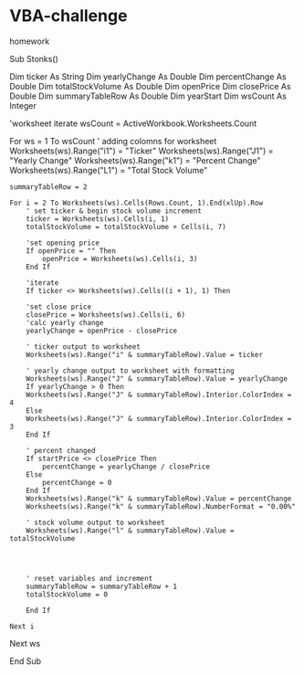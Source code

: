 # VBA-challenge
homework





Sub Stonks()


Dim ticker As String
Dim yearlyChange As Double
Dim percentChange As Double
Dim totalStockVolume As Double
Dim openPrice
Dim closePrice As Double
Dim summaryTableRow As Double
Dim yearStart
Dim wsCount As Integer



'worksheet iterate
wsCount = ActiveWorkbook.Worksheets.Count

For ws = 1 To wsCount
    ' adding colomns for worksheet
    Worksheets(ws).Range("i1") = "Ticker"
    Worksheets(ws).Range("J1") = "Yearly Change"
    Worksheets(ws).Range("k1") = "Percent Change"
    Worksheets(ws).Range("L1") = "Total Stock Volume"
    
  

    summaryTableRow = 2
    
    For i = 2 To Worksheets(ws).Cells(Rows.Count, 1).End(xlUp).Row
        ' set ticker & begin stock volume increment
        ticker = Worksheets(ws).Cells(i, 1)
        totalStockVolume = totalStockVolume + Cells(i, 7)
        
        'set opening price
        If openPrice = "" Then
            openPrice = Worksheets(ws).Cells(i, 3)
        End If
        
        'iterate
        If ticker <> Worksheets(ws).Cells((i + 1), 1) Then
        
        'set close price
        closePrice = Worksheets(ws).Cells(i, 6)
        'calc yearly change
        yearlyChange = openPrice - closePrice
        
        ' ticker output to worksheet
        Worksheets(ws).Range("i" & summaryTableRow).Value = ticker
        
        ' yearly change output to worksheet with formatting
        Worksheets(ws).Range("J" & summaryTableRow).Value = yearlyChange
        If yearlyChange > 0 Then
        Worksheets(ws).Range("J" & summaryTableRow).Interior.ColorIndex = 4
        Else
        Worksheets(ws).Range("J" & summaryTableRow).Interior.ColorIndex = 3
        End If
        
        ' percent changed 
        If startPrice <> closePrice Then
            percentChange = yearlyChange / closePrice
        Else
            percentChange = 0
        End If
        Worksheets(ws).Range("k" & summaryTableRow).Value = percentChange
        Worksheets(ws).Range("k" & summaryTableRow).NumberFormat = "0.00%"
        
        ' stock volume output to worksheet
        Worksheets(ws).Range("l" & summaryTableRow).Value = totalStockVolume
        
        
     
        
        ' reset variables and increment
        summaryTableRow = summaryTableRow + 1
        totalStockVolume = 0
        
        End If
        
    Next i

Next ws

End Sub
